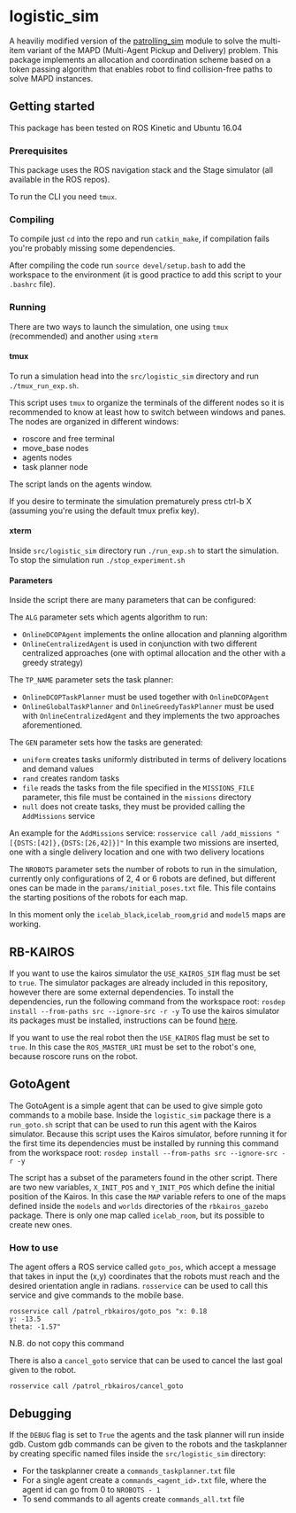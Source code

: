 # logistic_sim
A heaviliy modified version of the [patrolling_sim](http://wiki.ros.org/patrolling_sim) module to solve the multi-item variant of the MAPD (Multi-Agent Pickup and Delivery) problem. This package implements an allocation and coordination scheme based on a token passing algorithm that enables robot to find collision-free paths to solve MAPD instances.

## Getting started
This package has been tested on ROS Kinetic and Ubuntu 16.04

### Prerequisites
This package uses the ROS navigation stack and the Stage simulator (all available in the ROS repos).

To run the CLI you need `tmux`.

### Compiling
To compile just `cd` into the repo and run `catkin_make`, if compilation fails you're probably missing some dependencies.

After compiling the code run `source devel/setup.bash` to add the workspace to the environment (it is good practice to add this script to your `.bashrc` file).

### Running
There are two ways to launch the simulation, one using `tmux` (recommended) and another using `xterm`

#### tmux
To run a simulation head into the `src/logistic_sim` directory and run `./tmux_run_exp.sh`.

This script uses `tmux` to organize the terminals of the different nodes so it is recommended to know at least how to switch between windows and panes. The nodes are organized in different windows:
* roscore and free terminal
* move_base nodes
* agents nodes
* task planner node

The script lands on the agents window.

If you desire to terminate the simulation prematurely press ctrl-b X (assuming you're using the default tmux prefix key).

#### xterm
Inside `src/logistic_sim` directory run `./run_exp.sh` to start the simulation. To stop the simulation run `./stop_experiment.sh`

#### Parameters
Inside the script there are many parameters that can be configured:

The `ALG` parameter sets which agents algorithm to run:
* `OnlineDCOPAgent` implements the online allocation and planning algorithm
* `OnlineCentralizedAgent` is used in conjunction with two different centralized approaches (one with optimal allocation and the other with a greedy strategy)

The `TP_NAME` parameter sets the task planner:
* `OnlineDCOPTaskPlanner` must be used together with `OnlineDCOPAgent`
* `OnlineGlobalTaskPlanner` and `OnlineGreedyTaskPlanner` must be used with `OnlineCentralizedAgent` and they implements the two approaches aforementioned.

The `GEN` parameter sets how the tasks are generated:
* `uniform` creates tasks uniformly distributed in terms of delivery locations and demand values
* `rand` creates random tasks
* `file` reads the tasks from the file specified in the `MISSIONS_FILE` parameter, this file must be contained in the `missions` directory
* `null` does not create tasks, they must be provided calling the `AddMissions` service

An example for the `AddMissions` service:
`rosservice call /add_missions "[{DSTS:[42]},{DSTS:[26,42]}]"`
In this example two missions are inserted, one with a single delivery location and one with two delivery locations

The `NROBOTS` parameter sets the number of robots to run in the simulation, currently only configurations of 2, 4 or 6 robots are defined, but different ones can be made in the `params/initial_poses.txt` file. This file contains the starting positions of the robots for each map.

In this moment only the `icelab_black`,`icelab_room`,`grid` and `model5` maps are working.

## RB-KAIROS
If you want to use the kairos simulator the `USE_KAIROS_SIM` flag must be set to `true`.
The simulator packages are already included in this repository, however there are some external dependencies.
To install the dependencies, run the following command from the workspace root:
`rosdep install --from-paths src --ignore-src -r -y`
To use the kairos simulator its packages must be installed, instructions can be found [here](https://github.com/RobotnikAutomation/rbkairos_sim).

If you want to use the real robot then the `USE_KAIROS` flag must be set to `true`.
In this case the `ROS_MASTER_URI` must be set to the robot's one, because roscore runs on the robot.

## GotoAgent
The GotoAgent is a simple agent that can be used to give simple goto commands to a mobile base.
Inside the `logistic_sim` package there is a `run_goto.sh` script that can be used to run this agent with the Kairos simulator.
Because this script uses the Kairos simulator, before running it for the first time its dependencies must be installed by running this command from the workspace root:
`rosdep install --from-paths src --ignore-src -r -y`

The script has a subset of the parameters found in the other script.
There are two new variables, `X_INIT_POS` and `Y_INIT_POS` which define the initial position of the Kairos.
In this case the `MAP` variable refers to one of the maps defined inside the `models` and `worlds` directories of the `rbkairos_gazebo` package.
There is only one map called `icelab_room`, but its possible to create new ones.

### How to use
The agent offers a ROS service called `goto_pos`, which accept a message that takes in input the (x,y) coordinates that the robots must reach and the desired orientation angle in radians.
`rosservice` can be used to call this service and give commands to the mobile base.

```
rosservice call /patrol_rbkairos/goto_pos "x: 0.18
y: -13.5
theta: -1.57"
```
N.B. do not copy this command

There is also a `cancel_goto` service that can be used to cancel the last goal given to the robot.

`rosservice call /patrol_rbkairos/cancel_goto`

## Debugging
If the `DEBUG` flag is set to `True` the agents and the task planner will run inside gdb. Custom gdb commands can be given to the robots and the taskplanner by creating specific named files inside the `src/logistic_sim` directory:
* For the taskplanner create a `commands_taskplanner.txt` file
* For a single agent create a `commands_<agent_id>.txt` file, where the agent id can go from 0 to `NROBOTS - 1`
* To send commands to all agents create `commands_all.txt` file
